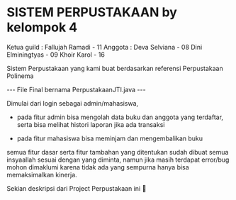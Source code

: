 # SISTEM PERPUSTAKAAN by kelompok 4 #

Ketua guild : Fallujah Ramadi - 11
Anggota     : Deva Selviana - 08
              Dini Elminingtyas - 09
              Khoir Karol - 16

Sistem Perpustakaan yang kami buat berdasarkan referensi Perpustakaan Polinema

--- File Final bernama PerpustakaanJTI.java ---

Dimulai dari login sebagai admin/mahasiswa,
- pada fitur admin bisa mengolah data buku dan anggota yang terdaftar, serta bisa melihat histori laporan jika ada transaksi

- pada fitur mahasiswa bisa meminjam dan mengembalikan buku

semua fitur dasar serta fitur tambahan yang ditentukan sudah dibuat semua insyaallah sesuai dengan yang diminta,
namun jika masih terdapat error/bug mohon dimaklumi karena tidak ada yang sempurna hanya bisa memaksimalkan kinerja.

Sekian deskripsi dari Project Perpustakaan ini 🙏
